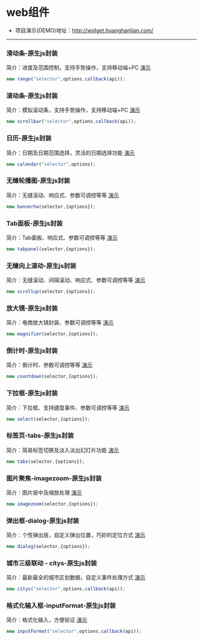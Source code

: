 # web组件


- 项目演示(DEMO)地址：http://widget.huanghanlian.com/


---

### 滑动条-原生js封装
简介：进度及范围控制，支持手势操作，支持移动端+PC
[演示](http://widget.huanghanlian.com/range/)
```javascript
new range("selector",options,callback(api));
```

### 滚动条-原生js封装
简介：模拟滚动条，支持手势操作，支持移动端+PC
[演示](http://widget.huanghanlian.com/scrollbar/)
```javascript
new scrollbar("selector",options,callback(api));
```

### 日历-原生js封装
简介：日期及日期范围选择，灵活的日期选择功能
[演示](http://widget.huanghanlian.com/calendar/)
```javascript
new calendar("selector",options);
```

### 无缝轮播图-原生js封装
简介：无缝滚动、响应式、参数可调控等等
[演示](http://widget.huanghanlian.com/bannerha/)
```javascript
new bannerha(selector,{options});
```


### Tab面板-原生js封装
简介：Tab面板、响应式、参数可调控等等
[演示](http://widget.huanghanlian.com/tabpanel/)
```javascript
new tabpanel(selector,{options});
```


### 无缝向上滚动-原生js封装
简介：无缝滚动、间隔滚动、响应式、参数可调控等等
[演示](http://widget.huanghanlian.com/scrollup/)
```javascript
new scrollup(selector,{options});
```



### 放大镜-原生js封装
简介：电商放大镜封装、参数可调控等等
[演示](http://widget.huanghanlian.com/magnifier/)
```javascript
new magnifier(selector,{options});
```

### 倒计时-原生js封装
简介：倒计时、参数可调控等等
[演示](http://widget.huanghanlian.com/countdown/)
```javascript
new countdown(selector,{options});
```

### 下拉框-原生js封装
简介：下拉框、支持键盘事件、参数可调控等等
[演示](http://widget.huanghanlian.com/select/)
```javascript
new select(selector,{options});
```

### 标签页-tabs-原生js封装
简介：简易标签切换及淡入淡出幻灯片功能
[演示](http://widget.huanghanlian.com/tabs/)
```javascript
new tabs(selector,{options});
```

### 图片聚焦-imagezoom-原生js封装
简介：图片居中及缩放处理
[演示](http://widget.huanghanlian.com/imagezoom/)
```javascript
new imagezoom(selector,{options});
```

### 弹出框-dialog-原生js封装
简介：个性弹出层，自定义弹出位置，巧妙的定位方式
[演示](http://widget.huanghanlian.com/dialog/)
```javascript
new dialog(selector,{options});
```

### 城市三级联动 - citys-原生js封装
简介：最新最全的城市区划数据，自定义事件处理方式
[演示](http://widget.huanghanlian.com/citys/)
```javascript
new citys("selector",options,callback(api));
```

### 格式化输入框-inputFormat-原生js封装
简介：格式化输入，方便验证
[演示](http://widget.huanghanlian.com/inputFormat/)
```javascript
new inputFormat("selector",options,callback(api));
```
